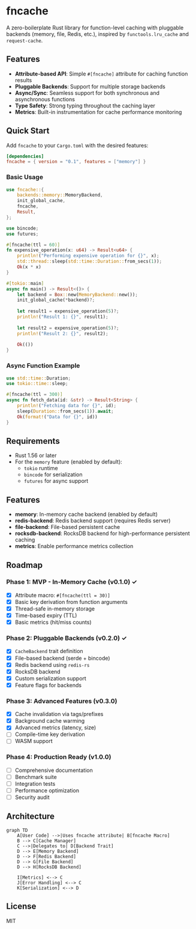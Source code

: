 # fncache

A zero-boilerplate Rust library for function-level caching with pluggable backends (memory, file, Redis, etc.), inspired by `functools.lru_cache` and `request-cache`.

## Features

- **Attribute-based API**: Simple `#[fncache]` attribute for caching function results
- **Pluggable Backends**: Support for multiple storage backends
- **Async/Sync**: Seamless support for both synchronous and asynchronous functions
- **Type Safety**: Strong typing throughout the caching layer
- **Metrics**: Built-in instrumentation for cache performance monitoring

## Quick Start

Add `fncache` to your `Cargo.toml` with the desired features:

```toml
[dependencies]
fncache = { version = "0.1", features = ["memory"] }
```

### Basic Usage

```rust
use fncache::{
    backends::memory::MemoryBackend,
    init_global_cache,
    fncache,
    Result,
};

use bincode;
use futures;

#[fncache(ttl = 60)]
fn expensive_operation(x: u64) -> Result<u64> {
    println!("Performing expensive operation for {}", x);
    std::thread::sleep(std::time::Duration::from_secs(1));
    Ok(x * x)
}

#[tokio::main]
async fn main() -> Result<()> {
    let backend = Box::new(MemoryBackend::new());
    init_global_cache(*backend)?;
    
    let result1 = expensive_operation(5)?;
    println!("Result 1: {}", result1);
    
    let result2 = expensive_operation(5)?;
    println!("Result 2: {}", result2);
    
    Ok(())
}
```

### Async Function Example

```rust
use std::time::Duration;
use tokio::time::sleep;

#[fncache(ttl = 300)]
async fn fetch_data(id: &str) -> Result<String> {
    println!("Fetching data for {}", id);
    sleep(Duration::from_secs(1)).await;
    Ok(format!("Data for {}", id))
}
```

## Requirements

- Rust 1.56 or later
- For the `memory` feature (enabled by default):
  - `tokio` runtime
  - `bincode` for serialization
  - `futures` for async support

## Features

- **memory**: In-memory cache backend (enabled by default)
- **redis-backend**: Redis backend support (requires Redis server)
- **file-backend**: File-based persistent cache
- **rocksdb-backend**: RocksDB backend for high-performance persistent caching
- **metrics**: Enable performance metrics collection

## Roadmap

### Phase 1: MVP - In-Memory Cache (v0.1.0) ✓

- [x] Attribute macro: `#[fncache(ttl = 30)]`
- [x] Basic key derivation from function arguments
- [x] Thread-safe in-memory storage
- [x] Time-based expiry (TTL)
- [x] Basic metrics (hit/miss counts)

### Phase 2: Pluggable Backends (v0.2.0) ✓

- [x] `CacheBackend` trait definition
- [x] File-based backend (serde + bincode)
- [x] Redis backend using `redis-rs`
- [x] RocksDB backend
- [x] Custom serialization support
- [x] Feature flags for backends

### Phase 3: Advanced Features (v0.3.0)

- [x] Cache invalidation via tags/prefixes
- [x] Background cache warming
- [x] Advanced metrics (latency, size)
- [ ] Compile-time key derivation
- [ ] WASM support

### Phase 4: Production Ready (v1.0.0)

- [ ] Comprehensive documentation
- [ ] Benchmark suite
- [ ] Integration tests
- [ ] Performance optimization
- [ ] Security audit

## Architecture

```mermaid
graph TD
    A[User Code] -->|Uses fncache attribute| B[fncache Macro]
    B --> C[Cache Manager]
    C -->|Delegates to| D[Backend Trait]
    D --> E[Memory Backend]
    D --> F[Redis Backend]
    D --> G[File Backend]
    D --> H[RocksDB Backend]
    
    I[Metrics] <--> C
    J[Error Handling] <--> C
    K[Serialization] <--> D
```

## License

MIT
